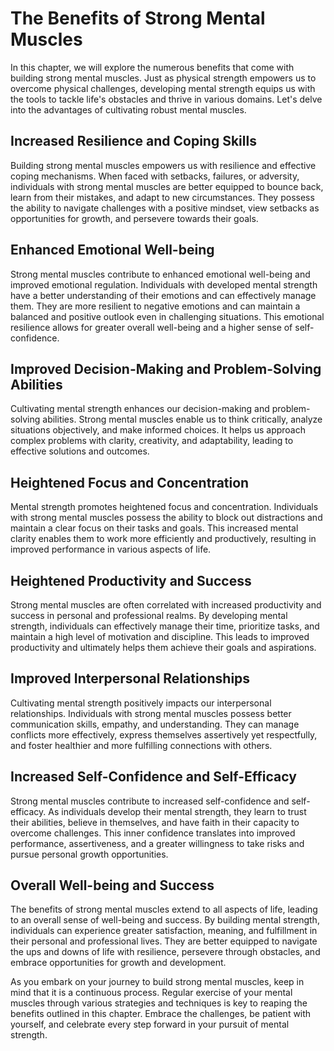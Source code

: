 The Benefits of Strong Mental Muscles
================================================

In this chapter, we will explore the numerous benefits that come with building strong mental muscles. Just as physical strength empowers us to overcome physical challenges, developing mental strength equips us with the tools to tackle life's obstacles and thrive in various domains. Let's delve into the advantages of cultivating robust mental muscles.

Increased Resilience and Coping Skills
--------------------------------------

Building strong mental muscles empowers us with resilience and effective coping mechanisms. When faced with setbacks, failures, or adversity, individuals with strong mental muscles are better equipped to bounce back, learn from their mistakes, and adapt to new circumstances. They possess the ability to navigate challenges with a positive mindset, view setbacks as opportunities for growth, and persevere towards their goals.

Enhanced Emotional Well-being
-----------------------------

Strong mental muscles contribute to enhanced emotional well-being and improved emotional regulation. Individuals with developed mental strength have a better understanding of their emotions and can effectively manage them. They are more resilient to negative emotions and can maintain a balanced and positive outlook even in challenging situations. This emotional resilience allows for greater overall well-being and a higher sense of self-confidence.

Improved Decision-Making and Problem-Solving Abilities
------------------------------------------------------

Cultivating mental strength enhances our decision-making and problem-solving abilities. Strong mental muscles enable us to think critically, analyze situations objectively, and make informed choices. It helps us approach complex problems with clarity, creativity, and adaptability, leading to effective solutions and outcomes.

Heightened Focus and Concentration
----------------------------------

Mental strength promotes heightened focus and concentration. Individuals with strong mental muscles possess the ability to block out distractions and maintain a clear focus on their tasks and goals. This increased mental clarity enables them to work more efficiently and productively, resulting in improved performance in various aspects of life.

Heightened Productivity and Success
-----------------------------------

Strong mental muscles are often correlated with increased productivity and success in personal and professional realms. By developing mental strength, individuals can effectively manage their time, prioritize tasks, and maintain a high level of motivation and discipline. This leads to improved productivity and ultimately helps them achieve their goals and aspirations.

Improved Interpersonal Relationships
------------------------------------

Cultivating mental strength positively impacts our interpersonal relationships. Individuals with strong mental muscles possess better communication skills, empathy, and understanding. They can manage conflicts more effectively, express themselves assertively yet respectfully, and foster healthier and more fulfilling connections with others.

Increased Self-Confidence and Self-Efficacy
-------------------------------------------

Strong mental muscles contribute to increased self-confidence and self-efficacy. As individuals develop their mental strength, they learn to trust their abilities, believe in themselves, and have faith in their capacity to overcome challenges. This inner confidence translates into improved performance, assertiveness, and a greater willingness to take risks and pursue personal growth opportunities.

Overall Well-being and Success
------------------------------

The benefits of strong mental muscles extend to all aspects of life, leading to an overall sense of well-being and success. By building mental strength, individuals can experience greater satisfaction, meaning, and fulfillment in their personal and professional lives. They are better equipped to navigate the ups and downs of life with resilience, persevere through obstacles, and embrace opportunities for growth and development.

As you embark on your journey to build strong mental muscles, keep in mind that it is a continuous process. Regular exercise of your mental muscles through various strategies and techniques is key to reaping the benefits outlined in this chapter. Embrace the challenges, be patient with yourself, and celebrate every step forward in your pursuit of mental strength.
